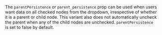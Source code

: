 The `parentPersistence` or `parent_persistence` prop can be used when users want data on all checked nodes from the dropdown, irrespective of whether it is a parent or child node. This variant also does not automatically uncheck the parent when any of the child nodes are unchecked. `parentPersistence` is set to false by default. 